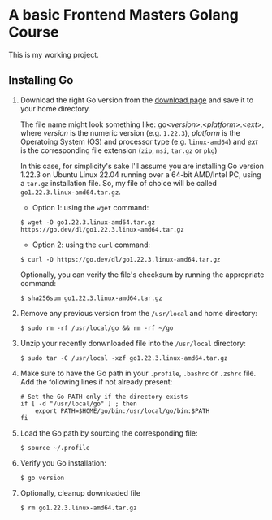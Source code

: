 # A basic Frontend Masters Golang Course

This is my working project.

## Installing Go

1. Download the right Go version from the
   [download page](https://go.dev/dl/) and save it to your home directory.
   
   The file name might look something like: go<_version_>.<_platform_>.<_ext_>,
   where _version_ is the numeric version (e.g. `1.22.3`), _platform_ is
   the Operatoing System (OS) and processor type (e.g. `linux-amd64`) and
   _ext_ is the corresponding file extension (`zip`, `msi`, `tar.gz` or `pkg`)

   In this case, for simplicity's sake I'll assume you are installing Go
   version 1.22.3 on Ubuntu Linux 22.04 running over a 64-bit AMD/Intel PC,
   using a `tar.gz` installation file. So, my file of choice will be called
   `go1.22.3.linux-amd64.tar.gz`.

   - Option 1: using the `wget` command:
   ```
   $ wget -O go1.22.3.linux-amd64.tar.gz https://go.dev/dl/go1.22.3.linux-amd64.tar.gz
   ```

   - Option 2: using the `curl` command:
   ```
   $ curl -O https://go.dev/dl/go1.22.3.linux-amd64.tar.gz
   ```

   Optionally, you can verify the file's checksum by running the appropriate
   command:
   ```
   $ sha256sum go1.22.3.linux-amd64.tar.gz
   ```

2. Remove any previous version from the `/usr/local` and home directory:
   ```
   $ sudo rm -rf /usr/local/go && rm -rf ~/go
   ```
3. Unzip your recently donwnloaded file into the `/usr/local` directory:
   ```
   $ sudo tar -C /usr/local -xzf go1.22.3.linux-amd64.tar.gz
   ```
4. Make sure to have the Go path in your `.profile`, `.bashrc` or `.zshrc`
   file. Add the following lines if not already present:
   ```
   # Set the Go PATH only if the directory exists
   if [ -d "/usr/local/go" ] ; then
       export PATH=$HOME/go/bin:/usr/local/go/bin:$PATH
   fi
   ```
5. Load the Go path by sourcing the corresponding file:
   ```
   $ source ~/.profile
   ```
6. Verify you Go installation:
   ```
   $ go version
   ```
7. Optionally, cleanup downloaded file
   ```
   $ rm go1.22.3.linux-amd64.tar.gz
   ```